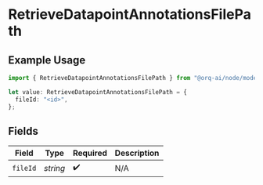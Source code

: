 # RetrieveDatapointAnnotationsFilePath

## Example Usage

```typescript
import { RetrieveDatapointAnnotationsFilePath } from "@orq-ai/node/models/operations";

let value: RetrieveDatapointAnnotationsFilePath = {
  fileId: "<id>",
};
```

## Fields

| Field              | Type               | Required           | Description        |
| ------------------ | ------------------ | ------------------ | ------------------ |
| `fileId`           | *string*           | :heavy_check_mark: | N/A                |